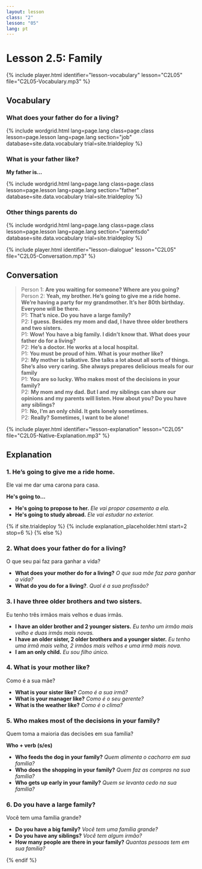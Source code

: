```yaml
---
layout: lesson
class: "2"
lesson: "05"
lang: pt
---
```


# Lesson 2.5: Family

{% include player.html identifier="lesson-vocabulary" lesson="C2L05" file="C2L05-Vocabulary.mp3" %}





## Vocabulary

### What does your father do for a living?


{% include wordgrid.html lang=page.lang
		class=page.class 
		lesson=page.lesson 
		lang=page.lang
		section="job"
		database=site.data.vocabulary 
		trial=site.trialdeploy %}



### What is your father like?

**My father is...**

{% include wordgrid.html lang=page.lang
		class=page.class 
		lesson=page.lesson 
		lang=page.lang
		section="father"
		database=site.data.vocabulary 
		trial=site.trialdeploy %}


### Other things parents do

{% include wordgrid.html lang=page.lang
		class=page.class 
		lesson=page.lesson 
		lang=page.lang
		section="parentsdo"
		database=site.data.vocabulary 
		trial=site.trialdeploy %}



{% include player.html identifier="lesson-dialogue" lesson="C2L05" file="C2L05-Conversation.mp3" %}
## Conversation



> Person 1: **Are you waiting for someone? Where are you going?**  
> Person 2: **Yeah, my brother. He’s going to give me a ride home. We’re having a party for my grandmother. It’s her 80th birthday. Everyone will be there.**  
> P1: **That’s nice. Do you have a large family?**  
> P2: **I guess. Besides my mom and dad, I have three older brothers and two sisters.**  
> P1: **Wow! You have a big family. I didn’t know that. What does your father do for a living?**  
> P2: **He’s a doctor. He works at a local hospital.**  
> P1: **You must be proud of him. What is your mother like?**  
> P2: **My mother is talkative. She talks a lot about all sorts of things. She’s also very caring. She always prepares delicious meals for our family**  
> P1: **You are so lucky. Who makes most of the decisions in your family?**  
> P2: **My mom and my dad. But I and my siblings can share our opinions and my parents will listen. How about you? Do you have any siblings?**  
> P1: **No, I’m an only child. It gets lonely sometimes.**  
> P2: **Really? Sometimes, I want to be alone!**  


{% include player.html identifier="lesson-explanation" lesson="C2L05" file="C2L05-Native-Explanation.mp3" %}
## Explanation

### 1. He’s going to give me a ride home.

Ele vai me dar uma carona para casa.

**He's going to…**

- **He's going to propose to her.** *Ele vai propor casemento a ela.*
- **He's going to study abroad.** *Ele vai estudar no exterior.*

{% if site.trialdeploy %}
	{% include explanation_placeholder.html start=2 stop=6 %}
	{% else %}





### 2. What does your father do for a living?

O que seu pai faz para ganhar a vida?

- **What does your mother do for a living?** *O que sua mãe faz para ganhar a vida?*
- **What do you do for a living?**. *Qual é a sua profissão?*

### 3. I have three older brothers and two sisters.

Eu tenho três irmãos mais velhos e duas irmãs.

- **I have an older brother and 2 younger sisters.** *Eu tenho um irmão mais velho e duas irmãs mais novas.*
- **I have an older sister, 2 older brothers and a younger sister.** *Eu tenho uma irmã mais velha, 2 irmãos mais velhos e uma irmã mais nova.*
- **I am an only child.** *Eu sou filho único.*


### 4.  What is your mother like?

Como é a sua mãe?

 - **What is your sister like?** *Como é a sua irmã?*
 - **What is your manager like?** *Como é o seu gerente?*
 - **What is the weather like?** *Como é o clima?*

### 5.  Who makes most of the decisions in your family?

Quem toma a maioria das decisões em sua família?

**Who + verb (s/es)**

- **Who feeds the dog in your family?** *Quem alimenta o cachorro em sua família?*
- **Who does the shopping in your family?** *Quem faz as compras na sua família?*
- **Who gets up early in your family?** *Quem se levanta cedo na sua família?*

### 6.  Do you have a large family?

Você tem uma família grande?

- **Do you have a big family?** *Você tem uma família grande?*
- **Do you have any siblings?** *Você tem algum irmão?*
- **How many people are there in your family?** *Quantas pessoas tem em sua família?*

{% endif %}